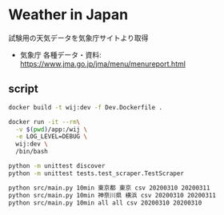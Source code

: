 # Weather in Japan
試験用の天気データを気象庁サイトより取得

- 気象庁 各種データ・資料: https://www.jma.go.jp/jma/menu/menureport.html

## script


```bash
docker build -t wij:dev -f Dev.Dockerfile .

docker run -it --rm\
  -v $(pwd)/app:/wij \
  -e LOG_LEVEL=DEBUG \
  wij:dev \
  /bin/bash

python -m unittest discover
python -m unittest tests.test_scraper.TestScraper

python src/main.py 10min 東京都 東京 csv 20200310 20200311
python src/main.py 10min 神奈川県 横浜 csv 20200310 20200311
python src/main.py 10min all all csv 20200310 20200310

```
